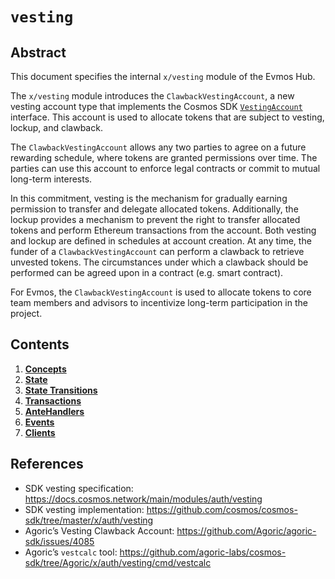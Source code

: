 <!--
order: 0
title: "Vesting Overview"
parent:
  title: "vesting"
-->

# `vesting`

## Abstract

This document specifies the internal `x/vesting` module of the Evmos Hub.

The `x/vesting` module introduces the `ClawbackVestingAccount`, a new vesting
account type that implements the Cosmos SDK
[`VestingAccount`](https://docs.cosmos.network/main/modules/auth/vesting#vesting-account-types)
interface. This account is used to allocate tokens that are subject to vesting,
lockup, and clawback.

The `ClawbackVestingAccount` allows any two parties to agree on a future
rewarding schedule, where tokens are granted permissions over time. The parties
can use this account to enforce legal contracts or commit to mutual long-term
interests.

In this commitment, vesting is the mechanism for gradually earning permission to
transfer and delegate allocated tokens. Additionally, the lockup provides a
mechanism to prevent the right to transfer allocated tokens and perform Ethereum
transactions from the account. Both vesting and lockup are defined in schedules
at account creation. At any time, the funder of a `ClawbackVestingAccount` can
perform a clawback to retrieve unvested tokens. The circumstances under which a
clawback should be performed can be agreed upon in a contract (e.g. smart
contract).

For Evmos, the `ClawbackVestingAccount` is used to allocate tokens to core team
members and advisors to incentivize long-term participation in the project.

## Contents

1. **[Concepts](01\_concepts.md)**
2. **[State](02\_state.md)**
3. **[State Transitions](03\_state_transitions.md)**
4. **[Transactions](04\_transactions.md)**
5. **[AnteHandlers](05\_antehandlers.md)**
6. **[Events](06\_events.md)**
7. **[Clients](07\_clients.md)**

## References

- SDK vesting specification:
  <https://docs.cosmos.network/main/modules/auth/vesting>
- SDK vesting implementation:
  <https://github.com/cosmos/cosmos-sdk/tree/master/x/auth/vesting>
- Agoric’s Vesting Clawback Account:
  <https://github.com/Agoric/agoric-sdk/issues/4085>
- Agoric’s `vestcalc` tool:
  <https://github.com/agoric-labs/cosmos-sdk/tree/Agoric/x/auth/vesting/cmd/vestcalc>
